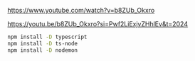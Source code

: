 https://www.youtube.com/watch?v=b8ZUb_Okxro

https://youtu.be/b8ZUb_Okxro?si=Pwf2LiExjvZHhlEv&t=2024

```bash
npm install -D typescript
npm install -D ts-node
npm install -D nodemon
```